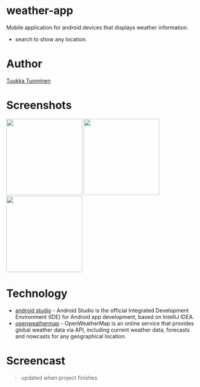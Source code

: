 # weather-app

Mobile application for android devices that displays weather information.
- search to show any location.

# Author

[Tuukka Tuominen](https://github.com/tuominentuukka)

# Screenshots
<p float="left">
<img src="https://user-images.githubusercontent.com/77830209/169704703-4cdefbe7-65b9-4e16-bb65-c6812f4ed8bb.png" width="200">
<img src="https://user-images.githubusercontent.com/77830209/169704705-1a0e68b5-6fc7-4949-a483-ac71aa5c9011.png" width="200">
<img src="https://user-images.githubusercontent.com/77830209/169704706-96d46285-8f36-4707-be0e-b9f286c1941d.png" width="200">
 </p>

# Technology

- [android studio](https://developer.android.com/studio) - Android Studio is the official Integrated Development Environment (IDE) for Android app development, based on IntelliJ IDEA.
- [openweathermap](https://openweathermap.org) - OpenWeatherMap is an online service that provides global weather data via API, including current weather data, forecasts and nowcasts for any geographical location.

# Screencast

> updated when project finishes
